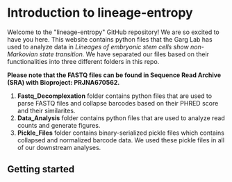 # Introduction to lineage-entropy
Welcome to the "lineage-entropy" GitHub repository! We are so excited to have you here. This website contains python files that the Garg Lab has used to analyze data in *Lineages of embryonic stem cells show non-Markovian state transition.* We have separated our files based on their functionalities into three different folders in this repo. 

**Please note that the FASTQ files can be found in Sequence Read Archive (SRA) with Bioproject: PRJNA670562.**
 
1. **Fastq_Decomplexation** folder contains python files that are used to parse FASTQ files and collapse barcodes based on their PHRED score and their similarites. 
2. **Data_Analysis** folder contains python files that are used to analyze read counts and generate figures.
3. **Pickle_Files** folder contains binary-serialized pickle files which contains collapsed and normalized barcode data. We used these pickle files in all of our downstream analyses. 

## Getting started 

